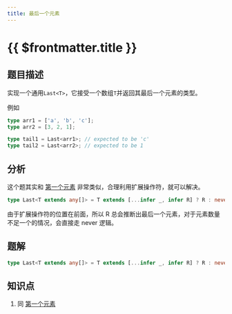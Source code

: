 ```yaml
---
title: 最后一个元素
---
```


# {{ $frontmatter.title }}

## 题目描述

实现一个通用`Last<T>`，它接受一个数组`T`并返回其最后一个元素的类型。

例如

```ts
type arr1 = ['a', 'b', 'c'];
type arr2 = [3, 2, 1];

type tail1 = Last<arr1>; // expected to be 'c'
type tail2 = Last<arr2>; // expected to be 1
```

## 分析

这个题其实和 [第一个元素](/easy/第一个元素.md) 非常类似，合理利用扩展操作符，就可以解决。

```ts
type Last<T extends any[]> = T extends [...infer _, infer R] ? R : never;
```

由于扩展操作符的位置在前面，所以 R 总会推断出最后一个元素，对于元素数量不足一个的情况，会直接走 never 逻辑。

## 题解

```ts
type Last<T extends any[]> = T extends [...infer _, infer R] ? R : never;
```

## 知识点

1. 同 [第一个元素](/easy/第一个元素.md)